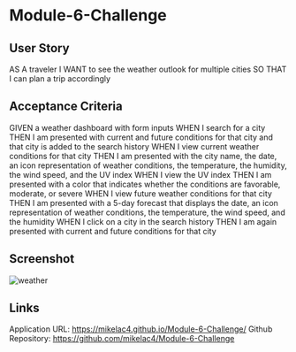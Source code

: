 # Module-6-Challenge

## User Story

AS A traveler
I WANT to see the weather outlook for multiple cities
SO THAT I can plan a trip accordingly

## Acceptance Criteria

GIVEN a weather dashboard with form inputs
WHEN I search for a city
THEN I am presented with current and future conditions for that city and that city is added to the search history
WHEN I view current weather conditions for that city
THEN I am presented with the city name, the date, an icon representation of weather conditions, the temperature, the humidity, the wind speed, and the UV index
WHEN I view the UV index
THEN I am presented with a color that indicates whether the conditions are favorable, moderate, or severe
WHEN I view future weather conditions for that city
THEN I am presented with a 5-day forecast that displays the date, an icon representation of weather conditions, the temperature, the wind speed, and the humidity
WHEN I click on a city in the search history
THEN I am again presented with current and future conditions for that city


## Screenshot

![weather](https://user-images.githubusercontent.com/112447725/205767994-09353e0d-3182-40e6-8b15-ab94d120d332.png)

## Links

Application URL: https://mikelac4.github.io/Module-6-Challenge/
Github Repository: https://github.com/mikelac4/Module-6-Challenge
